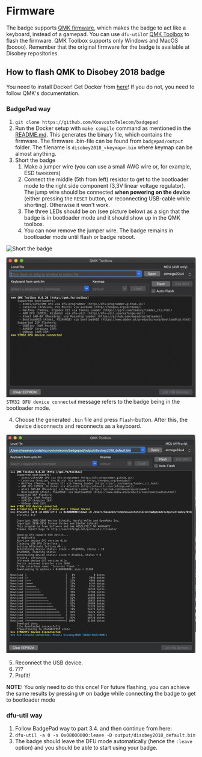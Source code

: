 # Firmware

The badge supports [QMK firmware](https://github.com/qmk/qmk_firmware/), which makes the badge to act like a keyboard, instead of a gamepad. You can use `dfu-util`or [QMK Toolbox](https://github.com/qmk/qmk_toolbox) to flash the firmware. QMK Toolbox supports only Windows and MacOS (boooo). Remember that the original firmware for the badge is available at Disobey repositories.

## How to flash QMK to Disobey 2018 badge

You need to install Docker! Get Docker from [here](https://docs.docker.com/get-docker/)! If you do not, you need to follow QMK's documentation.

### BadgePad way
1. `git clone https://github.com/KouvostoTelecom/badgepad`
2. Run the Docker setup with `make compile` command as mentioned in the [README.md](../README.md). This generates the binary file, which contains the firmware. The firmware .bin-file can be found from `badgepad/output` folder. The filename is `disobey2018_<keymap>.bin` where keymap can be almost anything.
3. Short the badge
   1. Make a jumper wire (you can use a small AWG wire or, for example, ESD tweezers)
   2. Connect the middle (5th from left) resistor to get to the bootloader mode to the right side component (3,3V linear voltage regulator). The jump wire should be connected **when powering on the device** (either pressing the `RESET` button, or reconnecting USB-cable while shorting). Otherwise it won't work.
   3.  The three LEDs should be on (see picture below) as a sign that the badge is in bootloader mode and it should show up in the QMK toolbox. 
   4.  You can now remove the jumper wire. The badge remains in bootloader mode until flash or badge reboot.

![Short the badge](img/badge_flash.png)

![STM32 DFU refers to the badge in bootloader mode](img/toolbox1.png)
`STM32 DFU device connected` message refers to the badge being in the bootloader mode.

4. Choose the generated `.bin` file and press `Flash`-button. After this, the device disconnects and reconnects as a keyboard.

![Firmware uploading](img/toolbox2.png)

5. Reconnect the USB device.
6. ???
7. Profit!

**NOTE:** You only need to do this once! For future flashing, you can achieve the same results by pressing `UP` on badge while connecting the badge to get to bootloader mode

### dfu-util way
1. Follow BadgePad way to part 3.4. and then continue from here:
2. `dfu-util -a 0 -s 0x08000000:leave -D output/disobey2018_default.bin`
3. The badge should leave the DFU mode automatically (hence the `:leave` option) and you should be able to start using your badge.